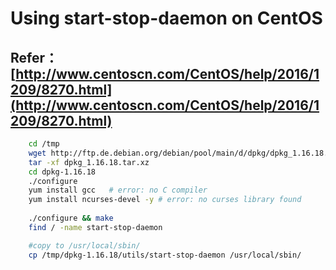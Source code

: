 #  Using start-stop-daemon on CentOS
## Refer： [http://www.centoscn.com/CentOS/help/2016/1209/8270.html](http://www.centoscn.com/CentOS/help/2016/1209/8270.html)
    
```sh
    cd /tmp    
    wget http://ftp.de.debian.org/debian/pool/main/d/dpkg/dpkg_1.16.18.tar.xz    
    tar -xf dpkg_1.16.18.tar.xz       
    cd dpkg-1.16.18   
    ./configure   
    yum install gcc   # error: no C compiler
    yum install ncurses-devel -y # error: no curses library found
  
    ./configure && make
    find / -name start-stop-daemon 

    #copy to /usr/local/sbin/
    cp /tmp/dpkg-1.16.18/utils/start-stop-daemon /usr/local/sbin/
    
```
